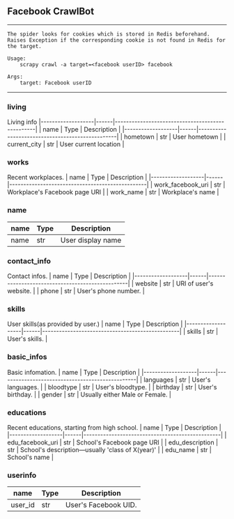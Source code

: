 ## Facebook CrawlBot
* * *

    The spider looks for cookies which is stored in Redis beforehand.
    Raises Exception if the corresponding cookie is not found in Redis for the target.

    Usage:
        scrapy crawl -a target=<facebook userID> facebook

    Args:
        target: Facebook userID

* * * 

### living
Living info
|-------------------|------|-------------------------------------------------| 
| name              | Type | Description                                     | 
|-------------------|------|-------------------------------------------------| 
| hometown          | str  | User hometown                                   | 
| current_city      | str  | User current location                           | 

### works
Recent workplaces.
| name              | Type | Description                                     | 
|-------------------|------|-------------------------------------------------| 
| work_facebook_uri | str  | Workplace's Facebook page URI                   | 
| work_name         | str  | Workplace's name                                | 

### name
| name              | Type | Description                                     | 
|-------------------|------|-------------------------------------------------| 
| name              | str  | User display name                               | 

### contact_info
Contact infos.
| name              | Type | Description                                     | 
|-------------------|------|-------------------------------------------------| 
| website           | str  | URI of user's website.                          | 
| phone             | str  | User's phone number.                            | 

### skills
User skills(as provided by user.)
| name              | Type | Description                                     | 
|-------------------|------|-------------------------------------------------| 
| skills            | str  | User's skills.                                  | 

### basic_infos
Basic infomation.
| name              | Type | Description                                     | 
|-------------------|------|-------------------------------------------------| 
| languages         | str  | User's languages.                               | 
| bloodtype         | str  | User's bloodtype.                               | 
| birthday          | str  | User's birthday.                                | 
| gender            | str  | Usually either Male or Female.                  | 

### educations
Recent educations, starting from high school.
| name              | Type | Description                                     | 
|-------------------|------|-------------------------------------------------| 
| edu_facebook_uri  | str  | School's Facebook page URI                      | 
| edu_description   | str  | School's description—usually 'class of X(year)' | 
| edu_name          | str  | School's name                                   | 

### userinfo
| name              | Type | Description                                     | 
|-------------------|------|-------------------------------------------------| 
| user_id           | str  | User's Facebook UID.                            |
